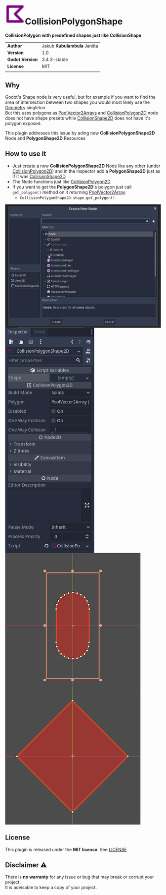 <img src="addons/CollisionPolygonShape/icon.svg" align="left" width="64" height="64">

# CollisionPolygonShape
**CollisionPolygon with predefined shapes just like CollisionShape**

|                   |                              |
|-------------------|------------------------------|
| **Author**        | Jakub **Kubulambula** Janšta |
| **Version**       | 1.0                          |
| **Godot Version** | 3.4.3-stable                 |
| **License**       | MIT                          |
|                   |                              |

## Why
Godot's Shape node is very useful, but for example if you want to find the area of intersection between two shapes you would most likely use the [Geometry](https://docs.godotengine.org/en/3.4/classes/class_geometry.html?highlight=Geometry) singleton.  
But this uses polygons as [PoolVector2Arrays](https://docs.godotengine.org/en/3.4/classes/class_poolvector2array.html?highlight=poolvector2array) and [CollisionPolygon2D](https://docs.godotengine.org/en/3.4/classes/class_collisionpolygon2d.html?highlight=collisionPolygon2D) node does not have shape presets while [CollisionShape2D](https://docs.godotengine.org/en/3.4/classes/class_collisionshape2d.html#class-collisionshape2d) does not have it's polygon exposed.

This plugin addresses this issue by ading new **CollisionPolygonShape2D** Node and **PolygonShape2D** Resources 

## How to use it
* Just create a new **CollisionPolygonShape2D** Node like any other (under [CollisionPolygon2D](https://docs.godotengine.org/en/3.4/classes/class_collisionpolygon2d.html?highlight=collisionPolygon2D)) and in the inspector add a **PolygonShape2D** just as if it was [CollisionShape2D](https://docs.godotengine.org/en/3.4/classes/class_collisionshape2d.html#class-collisionshape2d).
* The Node functions just like [CollisionPolygon2D](https://docs.godotengine.org/en/3.4/classes/class_collisionpolygon2d.html?highlight=collisionPolygon2D).
* If you want to get the **PolygonShape2D**'s polygon just call `get_polygon()` method on it returning [PoolVector2Array](https://docs.godotengine.org/en/3.4/classes/class_poolvector2array.html?highlight=poolvector2array).
    * `CollisionPolygonShape2D.shape.get_polygon()`

<img align="center" src="Screenshots/creation.gif">
<img align="center" src="Screenshots/shape_editing.gif">
<img align="center" src="Screenshots/shapes.gif">
<img align="center" src="Screenshots/circle_detail.gif">

## License
This plugin is released under the **MIT license**.
See [LICENSE](https://github.com/Kubulambula/Godot-CollisionPolygonShape/blob/main/LICENSE)

## Disclaimer :warning:   
There is **no warranty** for any issue or bug that may break or corrupt your project.  
It is advisable to keep a copy of your project.
